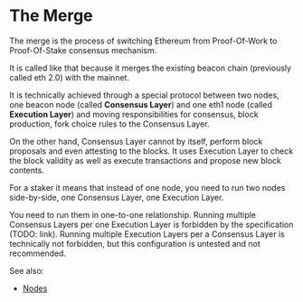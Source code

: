 # The Merge

The merge is the process of switching Ethereum from Proof-Of-Work to
Proof-Of-Stake consensus mechanism.

It is called like that because it merges the existing beacon chain (previously
called eth 2.0) with the mainnet.

It is technically achieved through a special protocol between two nodes, one
beacon node (called **Consensus Layer**) and one eth1 node (called **Execution
Layer**) and moving responsibilities for consensus, block production, fork
choice rules to the Consensus Layer.

On the other hand, Consensus Layer cannot by itself, perform block proposals and even attesting to the blocks.
It uses Execution Layer to check the block validity as well as execute
transactions and propose new block contents.

For a staker it means that instead of one node, you need to run two nodes
side-by-side, one Consensus Layer, one Execution Layer.

You need to run them in one-to-one relationship. Running multiple Consensus Layers per one Execution Layer is forbidden by the
specification (TODO: link). Running multiple Execution Layers per a Consensus
Layer is technically not forbidden, but this configuration is untested and not
recommended.

See also:
* [Nodes](nodes/)
